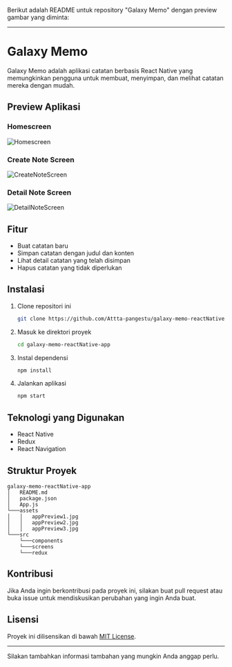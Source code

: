 Berikut adalah README untuk repository "Galaxy Memo" dengan preview gambar yang diminta:

---

# Galaxy Memo

Galaxy Memo adalah aplikasi catatan berbasis React Native yang memungkinkan pengguna untuk membuat, menyimpan, dan melihat catatan mereka dengan mudah.

## Preview Aplikasi

### Homescreen

![Homescreen](./assets/appPreview1.jpg)

### Create Note Screen

![CreateNoteScreen](./assets/appPreview2.jpg)

### Detail Note Screen

![DetailNoteScreen](./assets/appPreview3.jpg)

## Fitur

- Buat catatan baru
- Simpan catatan dengan judul dan konten
- Lihat detail catatan yang telah disimpan
- Hapus catatan yang tidak diperlukan

## Instalasi

1. Clone repositori ini

   ```bash
   git clone https://github.com/Attta-pangestu/galaxy-memo-reactNative-app.git
   ```

2. Masuk ke direktori proyek

   ```bash
   cd galaxy-memo-reactNative-app
   ```

3. Instal dependensi

   ```bash
   npm install
   ```

4. Jalankan aplikasi

   ```bash
   npm start
   ```

## Teknologi yang Digunakan

- React Native
- Redux
- React Navigation

## Struktur Proyek

```
galaxy-memo-reactNative-app
│   README.md
│   package.json
│   App.js
└───assets
│   │   appPreview1.jpg
│   │   appPreview2.jpg
│   │   appPreview3.jpg
└───src
    └───components
    └───screens
    └───redux
```

## Kontribusi

Jika Anda ingin berkontribusi pada proyek ini, silakan buat pull request atau buka issue untuk mendiskusikan perubahan yang ingin Anda buat.

## Lisensi

Proyek ini dilisensikan di bawah [MIT License](LICENSE).

---

Silakan tambahkan informasi tambahan yang mungkin Anda anggap perlu.
